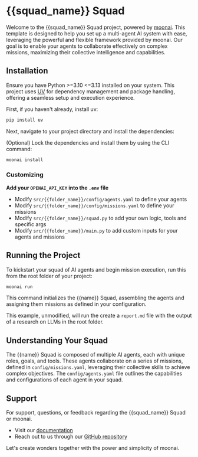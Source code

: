 # {{squad_name}} Squad

Welcome to the {{squad_name}} Squad project, powered by [moonai](https://moonai.dev). This template is designed to help you set up a multi-agent AI system with ease, leveraging the powerful and flexible framework provided by moonai. Our goal is to enable your agents to collaborate effectively on complex missions, maximizing their collective intelligence and capabilities.

## Installation

Ensure you have Python >=3.10 <=3.13 installed on your system. This project uses [UV](https://docs.astral.sh/uv/) for dependency management and package handling, offering a seamless setup and execution experience.

First, if you haven't already, install uv:

```bash
pip install uv
```

Next, navigate to your project directory and install the dependencies:

(Optional) Lock the dependencies and install them by using the CLI command:
```bash
moonai install
```

### Customizing

**Add your `OPENAI_API_KEY` into the `.env` file**

- Modify `src/{{folder_name}}/config/agents.yaml` to define your agents
- Modify `src/{{folder_name}}/config/missions.yaml` to define your missions
- Modify `src/{{folder_name}}/squad.py` to add your own logic, tools and specific args
- Modify `src/{{folder_name}}/main.py` to add custom inputs for your agents and missions

## Running the Project

To kickstart your squad of AI agents and begin mission execution, run this from the root folder of your project:

```bash
moonai run
```

This command initializes the {{name}} Squad, assembling the agents and assigning them missions as defined in your configuration.

This example, unmodified, will run the create a `report.md` file with the output of a research on LLMs in the root folder.

## Understanding Your Squad

The {{name}} Squad is composed of multiple AI agents, each with unique roles, goals, and tools. These agents collaborate on a series of missions, defined in `config/missions.yaml`, leveraging their collective skills to achieve complex objectives. The `config/agents.yaml` file outlines the capabilities and configurations of each agent in your squad.

## Support

For support, questions, or feedback regarding the {{squad_name}} Squad or moonai.

- Visit our [documentation](https://docs.moonai.dev)
- Reach out to us through our [GitHub repository](https://github.com/brunobracaioli/moonai)

Let's create wonders together with the power and simplicity of moonai.
